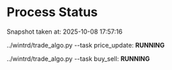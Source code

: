 # Process Status

Snapshot taken at: 2025-10-08 17:57:16

../wintrd/trade_algo.py --task price_update: **RUNNING**

../wintrd/trade_algo.py --task buy_sell: **RUNNING**


